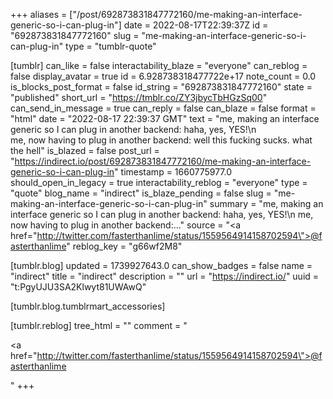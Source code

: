 +++
aliases = ["/post/692873831847772160/me-making-an-interface-generic-so-i-can-plug-in"]
date = 2022-08-17T22:39:37Z
id = "692873831847772160"
slug = "me-making-an-interface-generic-so-i-can-plug-in"
type = "tumblr-quote"

[tumblr]
can_like = false
interactability_blaze = "everyone"
can_reblog = false
display_avatar = true
id = 6.928738318477722e+17
note_count = 0.0
is_blocks_post_format = false
id_string = "692873831847772160"
state = "published"
short_url = "https://tmblr.co/ZY3jbycTbHGzSq00"
can_send_in_message = true
can_reply = false
can_blaze = false
format = "html"
date = "2022-08-17 22:39:37 GMT"
text = "me, making an interface generic so I can plug in another backend: haha, yes, YES!\n<br/>me, now having to plug in another backend: well this fucking sucks. what the hell"
is_blazed = false
post_url = "https://indirect.io/post/692873831847772160/me-making-an-interface-generic-so-i-can-plug-in"
timestamp = 1660775977.0
should_open_in_legacy = true
interactability_reblog = "everyone"
type = "quote"
blog_name = "indirect"
is_blaze_pending = false
slug = "me-making-an-interface-generic-so-i-can-plug-in"
summary = "me, making an interface generic so I can plug in another backend: haha, yes, YES!\n me, now having to plug in another backend:..."
source = "<a href=\"http://twitter.com/fasterthanlime/status/1559564914158702594\">@fasterthanlime</a>"
reblog_key = "g66wf2M8"

[tumblr.blog]
updated = 1739927643.0
can_show_badges = false
name = "indirect"
title = "indirect"
description = ""
url = "https://indirect.io/"
uuid = "t:PgyUJU3SA2Klwyt81UWAwQ"

[tumblr.blog.tumblrmart_accessories]

[tumblr.reblog]
tree_html = ""
comment = "<p><a href=\"http://twitter.com/fasterthanlime/status/1559564914158702594\">@fasterthanlime</a></p>"
+++
